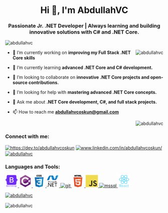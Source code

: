 <h1 align="center">Hi 👋, I'm AbdullahVC</h1>
<h3 align="center">Passionate Jr. .NET Developer | Always learning and building innovative solutions with C# and .NET Core.</h3>

<p align="left"> <img src="https://komarev.com/ghpvc/?username=abdullahvc&label=Profile%20views&color=0e75b6&style=flat" alt="abdullahvc" /> </p>

<p><img align="right" src="https://github-readme-stats.vercel.app/api/top-langs?username=abdullahvc&show_icons=true&locale=en&layout=compact" alt="abdullahvc" /></p>

- 🔭 I’m currently working on **improving my Full Stack .NET Core skills**

- 🌱 I’m currently learning **advanced .NET Core and C# development.**

- 👯 I’m looking to collaborate on **innovative .NET Core projects and open-source contributions.**

- 🤝 I’m looking for help with **mastering advanced .NET Core concepts.**

- 💬 Ask me about **.NET Core development, C#, and full stack projects.**

- 📫 How to reach me **abdullahvcoskun@gmail.com**
<p>&nbsp;<img align="right" src="https://github-readme-stats.vercel.app/api?username=abdullahvc&show_icons=true&locale=en" alt="abdullahvc" /></p>
<h3 align="left">Connect with me:</h3>
<p align="left">
<a href="https://dev.to/https://dev.to/abdullahvcoskun" target="blank"><img align="center" src="https://raw.githubusercontent.com/rahuldkjain/github-profile-readme-generator/master/src/images/icons/Social/devto.svg" alt="https://dev.to/abdullahvcoskun" height="30" width="40" /></a>
<a href="https://linkedin.com/in/www.linkedin.com/in/abdullahvcoskun/" target="blank"><img align="center" src="https://raw.githubusercontent.com/rahuldkjain/github-profile-readme-generator/master/src/images/icons/Social/linked-in-alt.svg" alt="www.linkedin.com/in/abdullahvcoskun/" height="30" width="40" /></a>
<a href="https://discord.gg/abdullahvc" target="blank"><img align="center" src="https://raw.githubusercontent.com/rahuldkjain/github-profile-readme-generator/master/src/images/icons/Social/discord.svg" alt="abdullahvc" height="30" width="40" /></a>
</p>

<h3 align="left">Languages and Tools:</h3>
<p align="left"> <a href="https://getbootstrap.com" target="_blank" rel="noreferrer"> <img src="https://raw.githubusercontent.com/devicons/devicon/master/icons/bootstrap/bootstrap-plain-wordmark.svg" alt="bootstrap" width="40" height="40"/> </a> <a href="https://www.w3schools.com/cs/" target="_blank" rel="noreferrer"> <img src="https://raw.githubusercontent.com/devicons/devicon/master/icons/csharp/csharp-original.svg" alt="csharp" width="40" height="40"/> </a> <a href="https://www.w3schools.com/css/" target="_blank" rel="noreferrer"> <img src="https://raw.githubusercontent.com/devicons/devicon/master/icons/css3/css3-original-wordmark.svg" alt="css3" width="40" height="40"/> </a> <a href="https://dotnet.microsoft.com/" target="_blank" rel="noreferrer"> <img src="https://raw.githubusercontent.com/devicons/devicon/master/icons/dot-net/dot-net-original-wordmark.svg" alt="dotnet" width="40" height="40"/> </a> <a href="https://git-scm.com/" target="_blank" rel="noreferrer"> <img src="https://www.vectorlogo.zone/logos/git-scm/git-scm-icon.svg" alt="git" width="40" height="40"/> </a> <a href="https://www.w3.org/html/" target="_blank" rel="noreferrer"> <img src="https://raw.githubusercontent.com/devicons/devicon/master/icons/html5/html5-original-wordmark.svg" alt="html5" width="40" height="40"/> </a> <a href="https://developer.mozilla.org/en-US/docs/Web/JavaScript" target="_blank" rel="noreferrer"> <img src="https://raw.githubusercontent.com/devicons/devicon/master/icons/javascript/javascript-original.svg" alt="javascript" width="40" height="40"/> </a> <a href="https://www.microsoft.com/en-us/sql-server" target="_blank" rel="noreferrer"> <img src="https://www.svgrepo.com/show/303229/microsoft-sql-server-logo.svg" alt="mssql" width="40" height="40"/> </a> <a href="https://reactjs.org/" target="_blank" rel="noreferrer"> <img src="https://raw.githubusercontent.com/devicons/devicon/master/icons/react/react-original-wordmark.svg" alt="react" width="40" height="40"/> </a> </p>

<p align="left"> <a href="https://github.com/ryo-ma/github-profile-trophy"><img src="https://github-profile-trophy.vercel.app/?username=abdullahvc" alt="abdullahvc" /></a> </p>





<p><img align="center" src="https://github-readme-streak-stats.herokuapp.com/?user=abdullahvc&" alt="abdullahvc" /></p>
